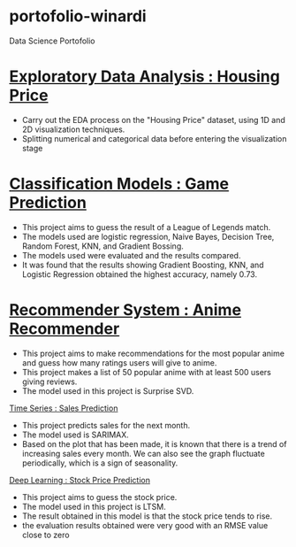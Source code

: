 # portofolio-winardi
Data Science Portofolio

# [Exploratory Data Analysis : Housing Price](https://github.com/awinardi1004/portofolio-winardi/blob/main/Housing_Price.ipynb)
* Carry out the EDA process on the "Housing Price" dataset, using 1D and 2D visualization techniques.
* Splitting numerical and categorical data before entering the visualization stage


# [Classification Models : Game Prediction](https://github.com/awinardi1004/portofolio-winardi/blob/main/Game_Prediction.ipynb)
* This project aims to guess the result of a League of Legends match.
* The models used are logistic regression, Naive Bayes, Decision Tree, Random Forest, KNN, and Gradient Bossing.
* The models used were evaluated and the results compared.
* It was found that the results showing Gradient Boosting, KNN, and Logistic Regression obtained the highest accuracy, namely 0.73.


# [Recommender System : Anime Recommender](https://github.com/awinardi1004/portofolio-winardi/blob/main/Anime_recomender_system.ipynb)
* This project aims to make recommendations for the most popular anime and guess how many ratings users will give to anime.
* This project makes a list of 50 popular anime with at least 500 users giving reviews.
* The model used in this project is Surprise SVD.

[Time Series : Sales Prediction](https://github.com/awinardi1004/portofolio-winardi/blob/main/Sales_time__Series.ipynb)
* This project predicts sales for the next month.
* The model used is SARIMAX.
* Based on the plot that has been made, it is known that there is a trend of increasing sales every month. We can also see the graph fluctuate periodically, which is a sign of seasonality.

[Deep Learning : Stock Price Prediction](https://github.com/awinardi1004/portofolio-winardi/blob/main/Case_Study_04_Stock_Price_Prediction.ipynb)
* This project aims to guess the stock price.
* The model used in this project is LTSM.
* The result obtained in this model is that the stock price tends to rise.
* the evaluation results obtained were very good with an RMSE value close to zero
